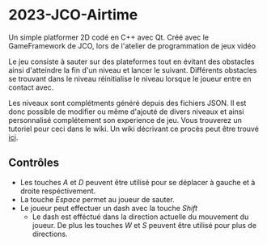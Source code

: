 # 2023-JCO-Airtime
Un simple platformer 2D codé en C++ avec Qt.
Créé avec le GameFramework de JCO, lors de l'atelier de programmation de jeux vidéo

Le jeu consiste à sauter sur des plateformes tout en évitant des obstacles ainsi d'atteindre la fin d'un niveau et lancer le suivant.
Différents obstacles se trouvant dans le niveau réinitialise le niveau lorsque le joueur entre en contact avec.

Les niveaux sont complétments généré depuis des fichiers JSON.
Il est donc possible de modifier ou même d'ajouté de divers niveaux et ainsi personnalisé complétement son experience de jeu.
Vous trouverez un tutoriel pour ceci dans le wiki.
Un wiki décrivant ce procès peut être trouvé [ici](https://github.com/divtec-cejef/2023-JCO-Airtime/wiki).

## Contrôles
- Les touches *A* et *D* peuvent être utilisé pour se déplacer à gauche et à droite respéctivement.
- La touche *Espace* permet au joueur de sauter.
- Le joueur peut effectuer un dash avec la touche *Shift*
  - Le dash est efféctué dans la direction actuelle du mouvement du joueur. De plus les touches *W* et *S* peuvent être utilisé pour plus de directions.
